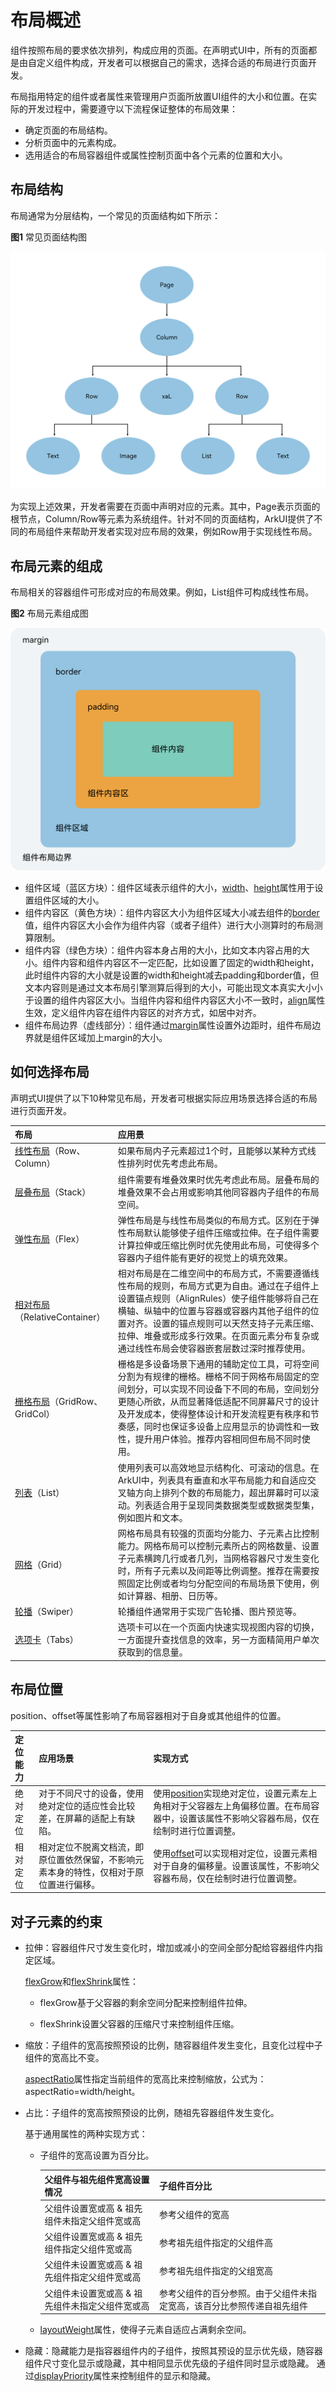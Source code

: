 # 布局概述

组件按照布局的要求依次排列，构成应用的页面。在声明式UI中，所有的页面都是由自定义组件构成，开发者可以根据自己的需求，选择合适的布局进行页面开发。

布局指用特定的组件或者属性来管理用户页面所放置UI组件的大小和位置。在实际的开发过程中，需要遵守以下流程保证整体的布局效果：

- 确定页面的布局结构。
- 分析页面中的元素构成。
- 选用适合的布局容器组件或属性控制页面中各个元素的位置和大小。

## 布局结构

布局通常为分层结构，一个常见的页面结构如下所示：

**图1** 常见页面结构图

![layout-overview-1](figures/layout-overview-1.png)

为实现上述效果，开发者需要在页面中声明对应的元素。其中，Page表示页面的根节点，Column/Row等元素为系统组件。针对不同的页面结构，ArkUI提供了不同的布局组件来帮助开发者实现对应布局的效果，例如Row用于实现线性布局。

## 布局元素的组成

布局相关的容器组件可形成对应的布局效果。例如，List组件可构成线性布局。

**图2** 布局元素组成图

![layout-overview-2](figures/layout-overview-2.png)

- 组件区域（蓝区方块）：组件区域表示组件的大小，[width](../../../reference/source_zh_cn/arkui-cj/cj-universal-attribute-size.md#func-widthoptionlength)、[height](../../../reference/source_zh_cn/arkui-cj/cj-universal-attribute-size.md#func-heightoptionlength)属性用于设置组件区域的大小。
- 组件内容区（黄色方块）：组件内容区大小为组件区域大小减去组件的[border](../../../reference/source_zh_cn/arkui-cj/cj-universal-attribute-border.md)值，组件内容区大小会作为组件内容（或者子组件）进行大小测算时的布局测算限制。
- 组件内容（绿色方块）：组件内容本身占用的大小，比如文本内容占用的大小。组件内容和组件内容区不一定匹配，比如设置了固定的width和height，此时组件内容的大小就是设置的width和height减去padding和border值，但文本内容则是通过文本布局引擎测算后得到的大小，可能出现文本真实大小小于设置的组件内容区大小。当组件内容和组件内容区大小不一致时，[align](../../../reference/source_zh_cn/arkui-cj/cj-universal-attribute-location.md#func-alignalignment)属性生效，定义组件内容在组件内容区的对齐方式，如居中对齐。
- 组件布局边界（虚线部分）：组件通过[margin](../../../reference/source_zh_cn/arkui-cj/cj-universal-attribute-size.md#func-marginlength)属性设置外边距时，组件布局边界就是组件区域加上margin的大小。

## 如何选择布局

声明式UI提供了以下10种常见布局，开发者可根据实际应用场景选择合适的布局进行页面开发。

|布局|应用景|
|:---|:---|
| [线性布局](./cj-layout-development-linear.md)（Row、Column） | 如果布局内子元素超过1个时，且能够以某种方式线性排列时优先考虑此布局。 |
| [层叠布局](./cj-layout-development-stack-layout.md)（Stack）|  组件需要有堆叠效果时优先考虑此布局。层叠布局的堆叠效果不会占用或影响其他同容器内子组件的布局空间。|
|[弹性布局](./cj-layout-development-flex-layout.md)（Flex）|弹性布局是与线性布局类似的布局方式。区别在于弹性布局默认能够使子组件压缩或拉伸。在子组件需要计算拉伸或压缩比例时优先使用此布局，可使得多个容器内子组件能有更好的视觉上的填充效果。|
|[相对布局](./cj-layout-development-relative-layout.md)（RelativeContainer）|相对布局是在二维空间中的布局方式，不需要遵循线性布局的规则，布局方式更为自由。通过在子组件上设置锚点规则（AlignRules）使子组件能够将自己在横轴、纵轴中的位置与容器或容器内其他子组件的位置对齐。设置的锚点规则可以天然支持子元素压缩、拉伸、堆叠或形成多行效果。在页面元素分布复杂或通过线性布局会使容器嵌套层数过深时推荐使用。|
|[栅格布局](./cj-layout-development-grid-layout.md)（GridRow、GridCol）|栅格是多设备场景下通用的辅助定位工具，可将空间分割为有规律的栅格。栅格不同于网格布局固定的空间划分，可以实现不同设备下不同的布局，空间划分更随心所欲，从而显著降低适配不同屏幕尺寸的设计及开发成本，使得整体设计和开发流程更有秩序和节奏感，同时也保证多设备上应用显示的协调性和一致性，提升用户体验。推荐内容相同但布局不同时使用。|
| [列表](./cj-layout-development-create-list.md)（List） |使用列表可以高效地显示结构化、可滚动的信息。在ArkUI中，列表具有垂直和水平布局能力和自适应交叉轴方向上排列个数的布局能力，超出屏幕时可以滚动。列表适合用于呈现同类数据类型或数据类型集，例如图片和文本。|
|[网格](./cj-layout-development-create-grid.md)（Grid）|  网格布局具有较强的页面均分能力、子元素占比控制能力。网格布局可以控制元素所占的网格数量、设置子元素横跨几行或者几列，当网格容器尺寸发生变化时，所有子元素以及间距等比例调整。推荐在需要按照固定比例或者均匀分配空间的布局场景下使用，例如计算器、相册、日历等。|
|[轮播](./cj-layout-development-create-looping.md)（Swiper）|轮播组件通常用于实现广告轮播、图片预览等。|
|[选项卡](./cj-layout-development-tabs.md)（Tabs）|选项卡可以在一个页面内快速实现视图内容的切换，一方面提升查找信息的效率，另一方面精简用户单次获取到的信息量。|

## 布局位置

position、offset等属性影响了布局容器相对于自身或其他组件的位置。

|定位能力|应用场景|实现方式|
|:---|:---|:---|
|绝对定位|  对于不同尺寸的设备，使用绝对定位的适应性会比较差，在屏幕的适配上有缺陷。| 使用[position](../../../reference/source_zh_cn/arkui-cj/cj-universal-attribute-location.md#func-positionlength-length)实现绝对定位，设置元素左上角相对于父容器左上角偏移位置。在布局容器中，设置该属性不影响父容器布局，仅在绘制时进行位置调整。|
|相对定位|相对定位不脱离文档流，即原位置依然保留，不影响元素本身的特性，仅相对于原位置进行偏移。|使用[offset](../../../reference/source_zh_cn/arkui-cj/cj-universal-attribute-location.md#func-offsetlength-length)可以实现相对定位，设置元素相对于自身的偏移量。设置该属性，不影响父容器布局，仅在绘制时进行位置调整。|

## 对子元素的约束

- 拉伸：容器组件尺寸发生变化时，增加或减小的空间全部分配给容器组件内指定区域。

  [flexGrow](../../../reference/source_zh_cn/arkui-cj/cj-universal-attribute-flexlayout.md#func-flexgrowfloat64)和[flexShrink](../../../reference/source_zh_cn/arkui-cj/cj-universal-attribute-flexlayout.md#func-flexshrinkfloat64)属性：

    - flexGrow基于父容器的剩余空间分配来控制组件拉伸。

    - flexShrink设置父容器的压缩尺寸来控制组件压缩。

- 缩放：子组件的宽高按照预设的比例，随容器组件发生变化，且变化过程中子组件的宽高比不变。

  [aspectRatio](../../../reference/source_zh_cn/arkui-cj/cj-universal-attribute-layoutconstraints.md#func-aspectratiofloat64)属性指定当前组件的宽高比来控制缩放，公式为：aspectRatio=width/height。

- 占比：子组件的宽高按照预设的比例，随祖先容器组件发生变化。

  基于通用属性的两种实现方式：

    - 子组件的宽高设置为百分比。

      | 父组件与祖先组件宽高设置情况|   子组件百分比|
      |:---|:---|
      |父组件设置宽或高 & 祖先组件未指定父组件宽或高|参考父组件的宽高|
      |父组件设置宽或高 & 祖先组件指定父组件宽或高|参考祖先组件指定的父组件高|
      |父组件未设置宽或高 & 祖先组件指定父组件宽或高|参考祖先组件指定的父组宽高|
      |父组件未设置宽或高 & 祖先组件未指定父组件宽或高|  参考父组件的百分参照。由于父组件未指定宽高，该百分比参照传递自祖先组件|

    - [layoutWeight](../../../reference/source_zh_cn/arkui-cj/cj-universal-attribute-size.md#func-layoutweightint32)属性，使得子元素自适应占满剩余空间。

- 隐藏：隐藏能力是指容器组件内的子组件，按照其预设的显示优先级，随容器组件尺寸变化显示或隐藏，其中相同显示优先级的子组件同时显示或隐藏。
  通过[displayPriority](../../../reference/source_zh_cn/arkui-cj/cj-universal-attribute-layoutconstraints.md#func-displaypriorityint32)属性来控制组件的显示和隐藏。
